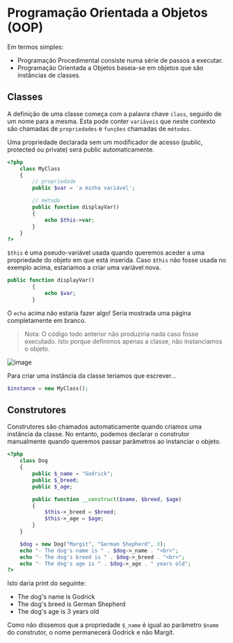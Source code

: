 # Programação Orientada a Objetos (OOP)

Em termos simples:
- Programação Procedimental consiste numa série de passos a executar.
- Programação Orientada a Objetos baseia-se em objetos que são instâncias de classes.

## Classes

A definição de uma classe começa com a palavra chave `class`, seguido de um nome para a mesma.
Esta pode conter `variáveis` que neste contexto são chamadas de `propriedades` e `funções` chamadas de `métodos`.

Uma propriedade declarada sem um modificador de acesso (public, protected ou private) será public automaticamente.

```php
<?php
    class MyClass
    {
        // propriedade
        public $var = 'a minha variável';

        // método
        public function displayVar() 
        {
            echo $this->var;
        }
    }
?>
```

`$this` é uma pseudo-variável usada quando queremos aceder a uma propriedade do objeto em que está inserida. Caso `$this` não fosse usada no exemplo acima, estariamos a criar uma variável nova.

```php
public function displayVar() 
        {
            echo $var;
        }
```
O `echo` acima não estaria fazer algo! Seria mostrada uma página completamente em branco.

> Nota: O código todo anterior não produziria nada caso fosse executado. Isto porque definimos apenas a classe, não instanciamos o objeto.

![image](https://i.stack.imgur.com/lNUAA.png)

Para criar uma instância da classe teriamos que escrever...
```php
$instance = new MyClass();
```

## Construtores

Construtores são chamados automaticamente quando criamos uma instância da classe. No entanto, podemos declarar o construtor manualmente quando queremos passar parâmetros ao instanciar o objeto.

```php
<?php
    class Dog
    {
        public $_name = "Godrick";
        public $_breed;
        public $_age;

        public function __construct($name, $breed, $age) 
        {
            $this->_breed = $breed;
            $this->_age = $age;
        }
    }

    $dog = new Dog("Margit", "German Shepherd", 3);
    echo "- The dog's name is " . $dog->_name . "<br>";
    echo "- The dog's breed is " . $dog->_breed . "<br>";
    echo "- The dog's age is " . $dog->_age . " years old";
?>
```

Isto daria print do seguinte:
- The dog's name is Godrick
- The dog's breed is German Shepherd
- The dog's age is 3 years old

Como não dissemos que a propriedade `$_name` é igual ao parâmetro `$name` do construtor, o nome permanecerá Godrick e não Margit.

